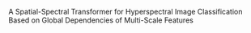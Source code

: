 
A Spatial-Spectral Transformer for Hyperspectral Image Classification Based on Global Dependencies of Multi-Scale Features

